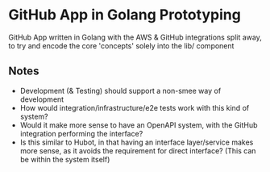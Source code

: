 # GitHub App in Golang Prototyping

GitHub App written in Golang with the AWS & GitHub integrations split away, to try and encode the core 'concepts' solely into the lib/ component

## Notes

- Development (& Testing) should support a non-smee way of development
- How would integration/infrastructure/e2e tests work with this kind of system?
- Would it make more sense to have an OpenAPI system, with the GitHub integration performing the interface?
- Is this similar to Hubot, in that having an interface layer/service makes more sense, as it avoids the requirement for direct interface? (This can be within the system itself)
